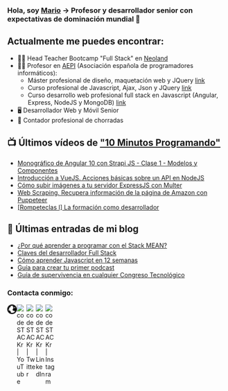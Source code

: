 ### Hola, soy [Mario][website] -> Profesor y desarrollador senior con expectativas de dominación mundial 👋

## Actualmente me puedes encontrar:
- 👨‍🏫 Head Teacher Bootcamp "Full Stack" en [Neoland][neoland]
- 👨‍💻 Profesor en [AEPI][aepi] (Asociación española de programadores informáticos):
    - Máster profesional de diseño, maquetación web y JQuery [link](https://asociacionaepi.es/curso-profesional-diseno-web/)
    - Curso profesional de Javascript, Ajax, Json y JQuery [link](https://asociacionaepi.es/curso-de-javascript-ajax-json-jquery)
    - Curso desarrollo web profesional full stack en Javascript (Angular, Express, NodeJS y MongoDB) [link](https://asociacionaepi.es/curso-desarrollo-web-profesional-fullstack-con-javascript/)
- 🖥 Desarrollador Web y Móvil Senior
- 🎤 Contador profesional de chorradas

## 📺 Últimos vídeos de ["10 Minutos Programando"][youtube]
<!-- YOUTUBE:START -->
- [Monográfico de Angular 10 con Strapi JS  - Clase 1 - Modelos y Componentes](https://www.youtube.com/watch?v=g2skV_hXCyA)
- [Introducción a VueJS. Acciones básicas sobre un API en NodeJS](https://www.youtube.com/watch?v=AfeK3BIH2bI)
- [Cómo subir imágenes a tu servidor ExpressJS con Multer](https://www.youtube.com/watch?v=5POGSqlnvqY)
- [Web Scraping. Recupera información de la página de Amazon con Puppeteer](https://www.youtube.com/watch?v=GPktgPJE4VU)
- [[Rompeteclas I] La formación como desarrollador](https://www.youtube.com/watch?v=pNQGLWu6tyI)
<!-- YOUTUBE:END -->

## 📝 Últimas entradas de mi blog
<!-- BLOG-POST-LIST:START -->
- [¿Por qué aprender a programar con el Stack MEAN?](https://gatsby-starter-blog-demo.netlify.app/aprender-programar-con-mean/)
- [Claves del desarrollador Full Stack](https://gatsby-starter-blog-demo.netlify.app/claves-desarrollador-full-stack/)
- [Cómo aprender Javascript en 12 semanas](https://gatsby-starter-blog-demo.netlify.app/como-aprender-javascript-12-semanas/)
- [Guía para crear tu primer podcast](https://gatsby-starter-blog-demo.netlify.app/guia-crea-tu-primer-podcast/)
- [Guía de supervivencia en cualquier Congreso Tecnológico](https://gatsby-starter-blog-demo.netlify.app/guia-supervivencia-congreso-tecnologico/)
<!-- BLOG-POST-LIST:END -->

### Contacta conmigo:

[<img align="left" alt="codeSTACKr.com" width="22px" src="https://raw.githubusercontent.com/iconic/open-iconic/master/svg/globe.svg" />][website]
[<img align="left" alt="codeSTACKr | YouTube" width="22px" src="https://cdn.jsdelivr.net/npm/simple-icons@v3/icons/youtube.svg" />][youtube]
[<img align="left" alt="codeSTACKr | Twitter" width="22px" src="https://cdn.jsdelivr.net/npm/simple-icons@v3/icons/twitter.svg" />][twitter]
[<img align="left" alt="codeSTACKr | LinkedIn" width="22px" src="https://cdn.jsdelivr.net/npm/simple-icons@v3/icons/linkedin.svg" />][linkedin]
[<img align="left" alt="codeSTACKr | Instagram" width="22px" src="https://cdn.jsdelivr.net/npm/simple-icons@v3/icons/instagram.svg" />][instagram]

[website]: http://www.mariogiron.com
[neoland]: http://www.neoland.es
[aepi]: https://asociacionaepi.es/
[youtube]: https://www.youtube.com/channel/UC0fQ577yKrm1s8tT67Afu_w
[twitter]: http://www.twitter.com/m_giron
[linkedin]: https://www.linkedin.com/in/mariogironm/
[instagram]: https://www.instagram.com/mariogiron/